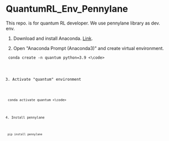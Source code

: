 # QuantumRL_Env_Pennylane
This repo. is for quantum RL developer. We use pennylane library as dev. env.

1. Download and install Anaconda. [Link](https://www.anaconda.com/products/individual).


2. Open "Anaconda Prompt (Anaconda3)" and create virtual environment. 


<code> conda create -n quantum python=3.9 <\code>
  
  
3. Activate "quantum" environment
  
  
<code> conda activate quantum <\code>
  
  
4. Install pennylane
  
<code> pip install pennylane
  
  
